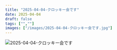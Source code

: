 ```yaml
---
title: "2025-04-04-クロッキー会です"
date: 2025-04-04
draft: false
tags: ["",""]
images: ["/images/2025-04-04-クロッキー会です.jpg"]
---
```


![2025-04-04-クロッキー会です](/images/2025-04-04-クロッキー会です.jpg)